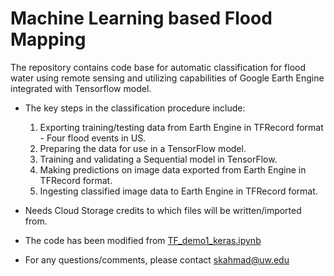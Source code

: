 # Machine Learning based Flood Mapping

The repository contains code base for automatic classification for flood water using remote sensing and utilizing capabilities of Google Earth Engine integrated with Tensorflow model.

* The key steps in the classification procedure include:

  1. Exporting training/testing data from Earth Engine in TFRecord format - Four flood events in US.
  2. Preparing the data for use in a TensorFlow model.
  3. Training and validating a Sequential model in TensorFlow.
  4. Making predictions on image data exported from Earth Engine in TFRecord format.
  5. Ingesting classified image data to Earth Engine in TFRecord format.

* Needs Cloud Storage credits to which files will be written/imported from.

* The code has been modified  from [TF_demo1_keras.ipynb](https://github.com/google/earthengine-api/blob/master/python/examples/ipynb/TF_demo1_keras.ipynb)

* For any questions/comments, please contact skahmad@uw.edu
